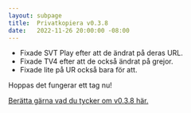 ```yaml
---
layout: subpage
title:  Privatkopiera v0.3.8
date:   2022-11-26 20:00:00 -08:00
---
```


- Fixade SVT Play efter att de ändrat på deras URL.
- Fixade TV4 efter att de också ändrat på grejor.
- Fixade lite på UR också bara för att.

Hoppas det fungerar ett tag nu!

[Berätta gärna vad du tycker om v0.3.8 här.](https://github.com/stefansundin/privatkopiera/discussions/142)
